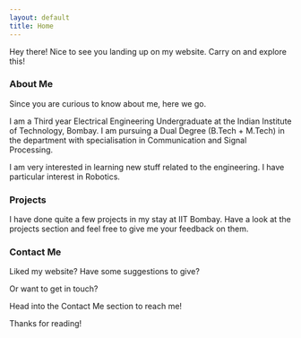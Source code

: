 ```yaml
---
layout: default
title: Home
---
```

	
<p class="message">
  Hey there! Nice to see you landing up on my website. Carry on and explore this!
</p>

###  About Me


Since you are curious to know about me, here we go.

I am a Third year Electrical Engineering Undergraduate at the Indian Institute of Technology, Bombay. I am pursuing a Dual Degree (B.Tech + M.Tech) in the department with specialisation in Communication and Signal Processing.
 
I am very interested in learning new stuff related to the engineering. I have particular interest in Robotics.

### Projects

I have done quite a few projects in my stay at IIT Bombay. Have a look at the projects section and feel free to give me your feedback on them.

### Contact Me

Liked my website? Have some suggestions to give? 

Or want to get in touch?

Head into the Contact Me section to reach me! 


Thanks for reading!

